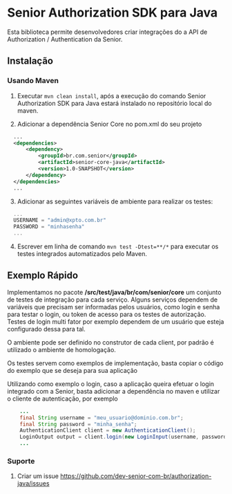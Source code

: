 # Senior Authorization SDK para Java

Esta biblioteca permite desenvolvedores criar integrações do a API de Authorization / Authentication da Senior.

## Instalação

### Usando Maven
1. Executar `mvn clean install`, após a execução do comando Senior Authorization SDK para Java estará instalado no repositório local do maven.

2. Adicionar a dependência Senior Core no pom.xml do seu projeto

  ```xml
    ...
    <dependencies>
        <dependency>
            <groupId>br.com.senior</groupId>
            <artifactId>senior-core-java</artifactId>
            <version>1.0-SNAPSHOT</version>
        </dependency>
    </dependencies>
    ...
  ```

3. Adicionar as seguintes variáveis de ambiente para realizar os testes:

  ```powershell
    ...
    USERNAME = "admin@xpto.com.br"
    PASSWORD = "minhasenha"
    ...
  ```

4. Escrever em linha de comando `mvn test -Dtest=**/*` para executar os testes integrados automatizados pelo Maven.

## Exemplo Rápido

Implementamos no pacote **/src/test/java/br/com/senior/core** um conjunto de testes de integração para cada serviço. Alguns serviços dependem de variáveis que precisam ser informadas pelos usuários, como login e senha para testar o login, ou token de acesso para os testes de autorização.
Testes de login multi fator por exemplo dependem de um usuário que esteja configurado dessa para tal.

O ambiente pode ser definido no construtor de cada client, por padrão é utilizado o ambiente de homologação.

Os  testes servem como exemplos de implementação, basta copiar o código do exemplo que se deseja para sua aplicação

Utilizando como exemplo o login, caso a aplicação queira efetuar o login integrado com a Senior, basta adicionar a dependência no maven e utilizar o cliente de autenticação, por exemplo

```java
    ...
    final String username = "meu_usuario@dominio.com.br";
    final String password = "minha_senha";
    AuthenticationClient client = new AuthenticationClient();
    LoginOutput output = client.login(new LoginInput(username, password));
    ...
```

### Suporte

1. Criar um issue https://github.com/dev-senior-com-br/authorization-java/issues
